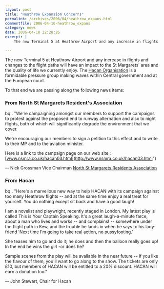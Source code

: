 ```yaml
---
layout: post
title: "Heathrow Expansion Concerns"
permalink: /archives/2006/04/heathrow_expans.html
commentfile: 2006-04-10-heathrow_expans
category: news
date: 2006-04-10 22:28:26
excerpt: |
    The new Terminal 5 at Heathrow Airport and any increase in flights and changes to the flight paths will have an impact to the St Margarets' area and the quality of life we currently enjoy.  The <a href="/directory/group/200510100724">Hacan Organisation</a> is a formidable pressure group making waves within Central government and at the European court.  

---
```


The new Terminal 5 at Heathrow Airport and any increase in flights and changes to the flight paths will have an impact to the St Margarets' area and the quality of life we currently enjoy. The [Hacan Organisation](/directory/group/200510100724) is a formidable pressure group making waves within Central government and at the European court.

To that end we are passing along the following news items:

### From North St Margarets Resident's Association

bq.. "We're campaigning amongst our members to support the campaigns to protest against the proposed end to runway alternation and also to night flights, both of which will significantly degrade the environment that we cover.

We're encouraging our members to sign a petition to this effect and to write to their MP and to the aviation minister.

Here is a link to the campaign page on our web site : [www.nsmra.co.uk/hacan03.html](http://www.nsmra.co.uk/hacan03.html")

-- Nick Grossman
Vice Chairman
[North St Margarets Residents Association](/directory/group/200506300538)

### From Hacan

bq.. "Here's a marvellous new way to help HACAN with its campaign against too many Heathrow flights -- and at the same time enjoy a real treat for yourself. You do nothing except sit back and have a good laugh!

I am a novelist and playwright, recently staged in London. My latest play is called This is Your Captain Speaking. It's a great laugh-a-minute farce, about a man who lives and works -- and complains! -- somewhere under the flight path in Kew, and the trouble he lands in when he says to his lady-friend 'Next time I'm going to take real action, no pussyfooting.'

She teases him to go and do it; he does and then the balloon really goes up! In the end he wins the girl -or does he?

Sample scenes from the play will be available in the near future -- if you like the flavour of them, you'll want to go along to the show. The tickets are only £10, but members of HACAN will be entitled to a 20% discount. HACAN will earn a donation too."

-- John Stewart, Chair for Hacan
